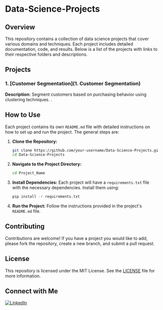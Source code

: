 # Data-Science-Projects

## Overview
This repository contains a collection of data science projects that cover various domains and techniques. Each project includes detailed documentation, code, and results. Below is a list of the projects with links to their respective folders and descriptions.

## Projects

### 1. [Customer Segmentation](1. Customer Segmentation)
**Description:** Segment customers based on purchasing behavior using clustering techniques.
.


## How to Use
Each project contains its own `README.md` file with detailed instructions on how to set up and run the project. The general steps are:

1. **Clone the Repository:**
    ```bash
    git clone https://github.com/your-username/Data-Science-Projects.git
    cd Data-Science-Projects
    ```

2. **Navigate to the Project Directory:**
    ```bash
    cd Project_Name
    ```

3. **Install Dependencies:**
    Each project will have a `requirements.txt` file with the necessary dependencies. Install them using:
    ```bash
    pip install -r requirements.txt
    ```

4. **Run the Project:**
    Follow the instructions provided in the project's `README.md` file.

## Contributing
Contributions are welcome! If you have a project you would like to add, please fork the repository, create a new branch, and submit a pull request.

## License
This repository is licensed under the MIT License. See the [LICENSE](./LICENSE) file for more information.

## Connect with Me
[![LinkedIn](https://img.shields.io/badge/LinkedIn-Profile-blue?style=flat&logo=linkedin&logoColor=white)](https://www.linkedin.com/in/muhammad-umair-arshad-a698651a5/)

